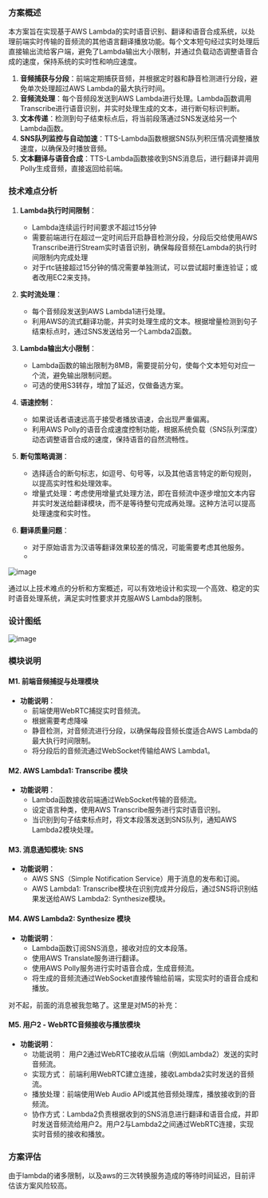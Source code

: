 

### 方案概述

本方案旨在实现基于AWS Lambda的实时语音识别、翻译和语音合成系统，以处理前端实时传输的音频流的其他语言翻译播放功能。每个文本短句经过实时处理后直接输出流给客户端，避免了Lambda输出大小限制，并通过负载动态调整语音合成的速度，保持系统的实时性和响应速度。
1. **音频捕获与分段**：前端定期捕获音频，并根据定时器和静音检测进行分段，避免单次处理超过AWS Lambda的最大执行时间。
2. **音频流处理**：每个音频段发送到AWS Lambda进行处理。Lambda函数调用Transcribe进行语音识别，并实时处理生成的文本，进行断句标识判断。
3. **文本传递**：检测到句子结束标点后，将当前段落通过SNS发送给另一个Lambda函数。
4. **SNS队列监控与自动加速**：TTS-Lambda函数根据SNS队列积压情况调整播放速度，以确保及时播放音频。
5. **文本翻译与语音合成**：TTS-Lambda函数接收到SNS消息后，进行翻译并调用Polly生成音频，直接返回给前端。

### 技术难点分析

1. **Lambda执行时间限制**：
   - Lambda连续运行时间要求不超过15分钟
   - 需要前端进行在超过一定时间后开启静音检测分段，分段后交给使用AWS Transcribe进行Stream实时语音识别，确保每段音频在Lambda的执行时间限制内完成处理
   - 对于rtc链接超过15分钟的情况需要单独测试，可以尝试超时重连验证；或者改用EC2来支持。

2. **实时流处理**：
   - 每个音频段发送到AWS Lambda1进行处理。
   - 利用AWS的流式翻译功能，并实时处理生成的文本。根据增量检测到句子结束标点时，通过SNS发送给另一个Lambda2函数。

3. **Lambda输出大小限制**：
   - Lambda函数的输出限制为8MB，需要提前分句，使每个文本短句对应一个流，避免输出限制问题。
   - 可选的使用S3转存，增加了延迟，仅做备选方案。

4. **语速控制**：
   - 如果说话者语速远高于接受者播放语速，会出现严重偏离。
   - 利用AWS Polly的语音合成速度控制功能，根据系统负载（SNS队列深度）动态调整语音合成的速度，保持语音的自然流畅性。

5. **断句策略调测**：
    - 选择适合的断句标志，如逗号、句号等，以及其他语言特定的断句规则，以提高实时性和处理效率。
    - 增量式处理：考虑使用增量式处理方法，即在音频流中逐步增加文本内容并实时发送给翻译模块，而不是等待整句完成再处理。这种方法可以提高处理速度和实时性。

5. **翻译质量问题**：
   - 对于原始语言为汉语等翻译效果较差的情况，可能需要考虑其他服务。
   - 
![image](https://github.com/user-attachments/assets/66ccd37d-f105-42ed-82d7-b04257ea640c)

通过以上技术难点的分析和方案概述，可以有效地设计和实现一个高效、稳定的实时语音处理系统，满足实时性要求并克服AWS Lambda的限制。
### 设计图纸
 ![image](https://github.com/user-attachments/assets/7f603207-c4eb-4960-bbeb-4fe09f818deb)

### 模块说明

#### M1. 前端音频捕捉与处理模块

- **功能说明**：
  - 前端使用WebRTC捕捉实时音频流。
  - 根据需要考虑降噪
  - 静音检测，对音频流进行分段，以确保每段音频长度适合AWS Lambda的最大执行时间限制。
  - 将分段后的音频流通过WebSocket传输给AWS Lambda1。

#### M2. AWS Lambda1: Transcribe 模块

- **功能说明**：
  - Lambda函数接收前端通过WebSocket传输的音频流。
  - 设定语言种类，使用AWS Transcribe服务进行实时语音识别。
  - 当识别到句子结束标点时，将文本段落发送到SNS队列，通知AWS Lambda2模块处理。

#### M3. 消息通知模块: SNS

- **功能说明**：
  - AWS SNS（Simple Notification Service）用于消息的发布和订阅。
  - AWS Lambda1: Transcribe模块在识别完成并分段后，通过SNS将识别结果发送给AWS Lambda2: Synthesize模块。

#### M4. AWS Lambda2: Synthesize 模块

- **功能说明**：
  - Lambda函数订阅SNS消息，接收对应的文本段落。
  - 使用AWS Translate服务进行翻译。
  - 使用AWS Polly服务进行实时语音合成，生成音频流。
  - 将生成的音频流通过WebSocket直接传输给前端，实现实时的语音合成和播放。

对不起，前面的消息被我忽略了。这里是对M5的补充：

#### M5. 用户2 - WebRTC音频接收与播放模块
- **功能说明**：
  - 功能说明： 用户2通过WebRTC接收从后端（例如Lambda2）发送的实时音频流。
  - 实现方式： 前端利用WebRTC建立连接，接收Lambda2实时发送的音频流。
  - 播放处理：前端使用Web Audio API或其他音频处理库，播放接收到的音频流。
  - 协作方式：Lambda2负责根据收到的SNS消息进行翻译和语音合成，并即时发送音频流给用户2。用户2与Lambda2之间通过WebRTC连接，实现实时音频的接收和播放。

### 方案评估
由于lambda的诸多限制，以及aws的三次转换服务造成的等待时间延迟，目前评估该方案风险较高。

